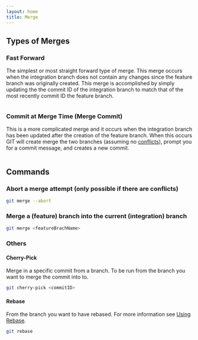 ```yaml
---
layout: home
title: Merge
---
```


## Types of Merges

### Fast Forward

The simplest or most straight forward type of merge.  This merge occurs when the integration branch does not contain any changes since the feature branch was originally created.  This merge is accomplished by simply updating the the commit ID of the integration branch to match that of the most recently commit ID the feature branch.

<img src="../../.gitbook/assets/file.excalidraw (3).svg" alt="" class="gitbook-drawing">

### Commit at Merge Time (Merge Commit)

This is a more complicated merge and it occurs when the integration branch has been updated after the creation of the feature branch. When this occurs GIT will create merge the two branches (assuming no [conflicts](../how-to/solving-merge-conflicts.md)), prompt you for a commit message, and creates a new commit.

<img src="../../.gitbook/assets/file.excalidraw (4).svg" alt="" class="gitbook-drawing">

## Commands

### Abort a merge attempt (only possible if there are conflicts)

```bash
git merge --abort
```

### Merge a (feature) branch into the current (integration) branch

```bash
git merge <featureBrachName>
```

### Others

#### Cherry-Pick

Merge in a specific commit from a branch.  To be run from the branch you want to merge the commit into to.

```bash
git cherry-pick <commitID>
```

#### Rebase

From the branch you want to have rebased. For more information see [Using Rebase](../how-to/using-rebase.md).

```bash
git rebase
```
